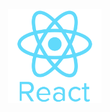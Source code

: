 <div align="center" dir="auto">
<img src="https://github.com/devicons/devicon/blob/master/icons/react/react-original-wordmark.svg" title="React" alt="React" width="150" height="150"/>&nbsp;
</div>
